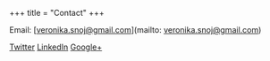 +++
title = "Contact"
+++

Email: [veronika.snoj@gmail.com](mailto: veronika.snoj@gmail.com)

[Twitter](https://twitter.com/veronikasnoj?lang=en)
[LinkedIn](https://www.linkedin.com/in/veronica-snoj-44bab7109/) 
[Google+](#)

